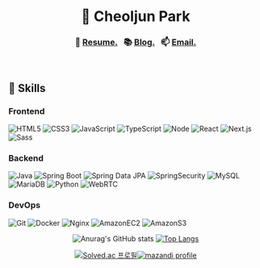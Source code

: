<div align="center">

# 👋 Cheoljun Park

### 🧾 [Resume.](https://cheoljunpark.vercel.app/about/)&nbsp;&nbsp; 📚 [Blog.](https://cheoljunpark.vercel.app/)&nbsp;&nbsp; 📫 [Email.](mailto:dkfnak6789@gmail.com)

<br>

<div align="left">

## 🎯 Skills

### Frontend

![HTML5](https://img.shields.io/badge/-HTML5-f3f4f6?style=flat-square&logo=html5&logoColor=E34F26)
![CSS3](https://img.shields.io/badge/-CSS3-f3f4f6?style=flat-square&logo=css3&logoColor=1572B6)
![JavaScript](https://img.shields.io/badge/JavaScript-f3f4f6?style=flat-square&logo=JavaScript&logoColor=#F7DF1E)
![TypeScript](https://img.shields.io/badge/-TypeScript-f3f4f6?style=flat-square&logo=typescript&logoColor=007ACC)
![Node](https://img.shields.io/badge/-Nodejs-f3f4f6?style=flat-square&logo=Node.js&logoColor=43853d)
![React](https://img.shields.io/badge/-React-f3f4f6?style=flat-square&logo=react)
![Next.js](https://img.shields.io/badge/Next.js-f3f4f6.svg?style=flat-square&logo=nextdotjs&logoColor=000000)
![Sass](https://img.shields.io/badge/Sass-f3f4f6.svg?style=flat-square&logo=sass&logoColor=CC6699)

### Backend

![Java](https://img.shields.io/badge/Java-f3f4f6.svg?&style=flat-square&logo=Java&logoColor=007396)
![Spring Boot](https://img.shields.io/badge/SpringBoot-f3f4f6.svg?&style=flat-square&logo=SpringBoot&logoColor=6DB33F)
![Spring Data JPA](https://img.shields.io/badge/SpringDataJPA-f3f4f6.svg?&style=flat-square&logo=&logoColor=6DB33F)
![SpringSecurity](https://img.shields.io/badge/SpringSecurity-f3f4f6.svg?&style=flat-square&logo=SpringSecurity&logoColor=6DB33F)
![MySQL](https://img.shields.io/badge/MySQL-f3f4f6.svg?&style=flat-square&logo=MySQL&logoColor=4479A1)
![MariaDB](https://img.shields.io/badge/MariaDB-f3f4f6?style=flat-square&logo=MariaDB&logoColor=003545)
![Python](https://img.shields.io/badge/Python-f3f4f6.svg?&style=flat-square&logo=Python&logoColor=3776AB)
![WebRTC](https://img.shields.io/badge/WebRTC-f3f4f6.svg?&style=flat-square&logo=WebRTC&logoColor=333333)

### DevOps

![Git](https://img.shields.io/badge/Git-f3f4f6.svg?&style=flat-square&logo=Git&logoColor=F05032)
![Docker](https://img.shields.io/badge/-Docker-f3f4f6?style=flat-square&logo=docker&logoColor=46a2f1)
![Nginx](https://img.shields.io/badge/-Nginx-f3f4f6?style=flat-square&logo=nginx&logoColor=009639)
![AmazonEC2](https://img.shields.io/badge/AmazonEC2-f3f4f6.svg?&style=flat-square&logo=AmazonEC2&logoColor=FF9900)
![AmazonS3](https://img.shields.io/badge/AmazonS3-f3f4f6.svg?&style=flat-square&logo=AmazonS3&logoColor=569A31)

<!-- ### Tools

![Figma](https://img.shields.io/badge/figma-f3f4f6?style=flat-square&logo=figma&logoColor=F24E1E)
![IntelliJIDEA](https://img.shields.io/badge/IntelliJIDEA-f3f4f6.svg?&style=flat-square&logo=IntelliJIDEA&logoColor=000000)
![Notion](https://img.shields.io/badge/Notion-f3f4f6.svg?&style=flat-square&logo=Notion&logoColor=000000)
![discord](https://img.shields.io/badge/discord-f3f4f6.svg?&style=flat-square&logo=discord&logoColor=5865F2) -->

</div>

<!-- 스탯 -->

![Anurag's GitHub stats](https://github-readme-stats.vercel.app/api?username=cheoljunpark&show_icons=true&theme=github_dark_dimmed) [![Top Langs](https://github-readme-stats.vercel.app/api/top-langs/?username=cheoljunpark&layout=compact&theme=github_dark_dimmed)](https://github.com/anuraghazra/github-readme-stats)

<!-- 백준 -->

[![Solved.ac 프로필](http://mazassumnida.wtf/api/v2/generate_badge?boj=dizncjfwns)](https://solved.ac/dizncjfwns)[![mazandi profile](http://mazandi.herokuapp.com/api?handle=dizncjfwns&theme=dark)](https://solved.ac/dizncjfwns)

<br>

<!-- 조회수 -->
<!-- [![Hits](https://hits.seeyoufarm.com/api/count/incr/badge.svg?url=https%3A%2F%2Fgithub.com%2Fcheoljunpark%2Fhit-counter&count_bg=%23C5C5C5&title_bg=%23555555&icon=github.svg&icon_color=%23E7E7E7&title=hits&edge_flat=true)](github.com/cheoljunpark) -->

</div>
